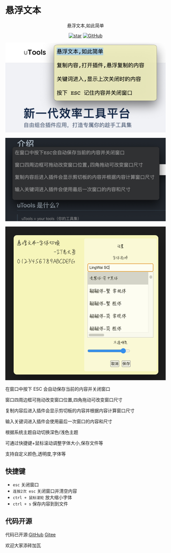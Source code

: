 # 悬浮文本

<p align="center">悬浮文本,如此简单</p>
<p align="center">
  <a target="_blank" href='https://gitee.com/itldg/utools-suspension-text'><img src='https://img.shields.io/badge/dynamic/json?logo=Gitee&logoColor=C71D23&label=Stars&url=https://gitee.com/api/v5/repos/itldg/utools-suspension-text&query=$.stargazers_count' alt='star'></img></a>
  <a href="https://github.com/itldg/utools-suspension-text" target="_blank">
    <img alt="GitHub" src="https://img.shields.io/github/stars/itldg/utools-suspension-text?label=Stars&logo=GitHub">
  </a>
</p>

![界面预览](./imgs/preview.png)

![深色主题](./imgs/dark.png)

![字体选择](./imgs/font.png)

在窗口中按下 ESC 会自动保存当前的内容并关闭窗口

窗口四周边框可拖动改变窗口位置,四角拖动可改变窗口尺寸

复制内容后进入插件会显示剪切板的内容并根据内容计算窗口尺寸

输入关键词进入插件会使用最后一次窗口的内容和尺寸

根据系统主题自动切换深色/浅色主题

可通过快捷键+鼠标滚动调整字体大小,保存文件等

支持自定义颜色,透明度,字体等

## 快捷键

-   `esc` 关闭窗口
-   `连按2次 esc` 关闭窗口并清空内容
-   `ctrl + 鼠标滚轮` 放大缩小字体
-   `ctrl + s` 保存内容到到文件

## 代码开源

代码已开源:[GitHub](https://github.com/qinyongliang/suspension-utools) [Gitee](https://gitee.com/itldg/utools-suspension-text)

欢迎大家添砖加瓦
